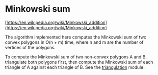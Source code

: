 # Minkowski sum

[https://en.wikipedia.org/wiki/Minkowski_addition](https://en.wikipedia.org/wiki/Minkowski_addition)

The algorithm implemented here computes the Minkowski sum of two convex polygons in O(n + m) time, where n and m are the number of vertices of the polygons.

To compute the Minkowski sum of two non-convex polygons A and B, triangulate both polygons first, then compute the Minkowski sum of each triangle of A against each triangle of B. See the [triangulation](../triangulation) module.
